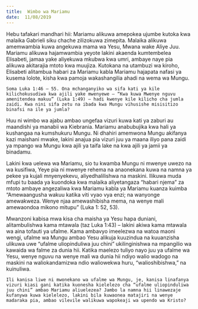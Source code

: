 ```yaml
---
title:  Wimbo wa Mariamu
date:  11/08/2019
---
```


Hebu tafakari mandhari hii: Mariamu alikuwa amepokea ujumbe kutoka kwa malaika Gabrieli siku chache zilizokuwa zimepita. Malaika alikuwa amemwambia kuwa angekuwa mama wa Yesu, Mwana wake Aliye Juu. Mariamu alikuwa hajamwambia yeyote lakini akaenda kumtembelea Elisabeti, jamaa yake aliyekuwa mkubwa kwa umri, ambaye naye pia alikuwa akitarajia mtoto kwa muujiza. Kutokana na utambuzi wa kiroho, Elisabeti alitambua habari za Mariamu kabla Mariamu hajapata nafasi ya kusema lolote, kisha kwa pamoja wakashangilia ahadi na wema wa Mungu.

`Soma Luka 1:46 – 55. Ona mchanganyiko wa sifa kati ya kile kilichokusudiwa kwa ajili yake mwenyewe – “Kwa kuwa Mwenye nguvu amenitendea makuu” (Luka 1:49) – hadi kwenye kile kilicho cha jumla zaidi. Kwa nini sifa zetu na ibada kwa Mungu vihusishe misisitizo binafsi na ile ya jumla?`

Huu ni wimbo wa ajabu ambao ungefaa vizuri kuwa kati ya zaburi au maandishi ya manabii wa Kiebrania. Mariamu anabubujika kwa hali ya kushangaa na kumshukuru Mungu. Ni dhahiri amemwona Mungu akifanya kazi maishani mwake, lakini anajua pia vizuri juu ya maana iliyo pana zaidi ya mpango wa Mungu kwa ajili ya taifa lake na kwa ajili ya jamii ya binadamu.

Lakini kwa uelewa wa Mariamu, sio tu kwamba Mungu ni mwenye uwezo na wa kusifiwa, Yeye pia ni mwenye rehema na anaonekana kuwa na namna ya pekee ya kujali mnyenyekevu, aliyedhalilishwa na maskini. Ilikuwa muda mfupi tu baada ya kuondoka kwa malaika aliyetangaza “habari njema” za mtoto ambaye angezaliwa kwa Mariamu kabla ya Mariamu kuanza kuimba “Amewaangusha wakuu katika viti vyao vya enzi; na wanyonge amewakweza. Wenye njaa amewashibisha mema, na wenye mali amewaondoa mikono mitupu” (Luka 1: 52, 53).

Mwanzoni kabisa mwa kisa cha maisha ya Yesu hapa duniani, alitambulishwa kama mtawala (taz Luka 1:43) – lakini akiwa kama mtawala wa aina tofauti ya ufalme. Kama ambavyo imeelezwa na watoa maoni wengi, ufalme wa Mungu ambao Yesu alikuja kuuzindua na kuuanzisha ulikuwa uwe “ufalme uliopinduliwa juu chini” ukilinginishwa na mpangilio wa kawaida wa falme za dunia hii. Katika maelezo tuliyo nayo juu ya ufalme wa Yesu, wenye nguvu na wenye mali wa dunia hii ndiyo walio wadogo na maskini na waliokandamizwa ndio waliowekwa huru, “walioshibishwa,” na kuinuliwa.

`Ili kanisa liwe ni mwonekano wa ufalme wa Mungu, je, kanisa linafanya vizuri kiasi gani katika kuonesha kielelezo cha “ufalme uliopinduliwa juu chini” ambao Mariamu aliuelezea? Jambo la namna hii linawezaje kufanywa kuwa kielelezo, lakini bila kuwaonea matajiri na wenye madaraka pia, ambao vilevile walikuwa wapokeaji wa upendo wa Kristo?`